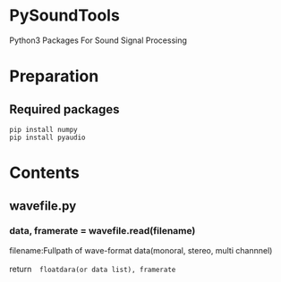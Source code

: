 # PySoundTools
Python3 Packages For Sound Signal Processing


# Preparation
## Required packages

```
pip install numpy
pip install pyaudio
```

# Contents

## wavefile.py

### data, framerate = wavefile.read(filename)

filename:Fullpath of wave-format data(monoral, stereo, multi channnel)

return　```floatdara(or data list), framerate```
